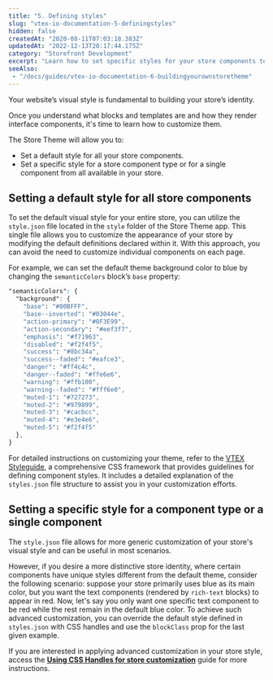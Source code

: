 ```yaml
---
title: "5. Defining styles"
slug: "vtex-io-documentation-5-definingstyles"
hidden: false
createdAt: "2020-08-11T07:03:18.383Z"
updatedAt: "2022-12-13T20:17:44.175Z"
category: "Storefront Development"
excerpt: "Learn how to set specific styles for your store components to enhance your store's user experience."
seeAlso:
 - "/docs/guides/vtex-io-documentation-6-buildingyourownstoretheme"
---
```


Your website’s visual style is fundamental to building your store’s identity.

Once you understand what blocks and templates are and how they render interface components, it's time to learn how to customize them.

The Store Theme will allow you to:

- Set a default style for all your store components.
- Set a specific style for a store component type or for a single component from all available in your store.

## Setting a default style for all store components

To set the default visual style for your entire store, you can utilize the `style.json` file located in the `style` folder of the Store Theme app. This single file allows you to customize the appearance of your store by modifying the default definitions declared within it. With this approach, you can avoid the need to customize individual components on each page.

For example, we can set the default theme background color to blue by changing the `semanticColors` block’s `base` property:

```css
"semanticColors": {
  "background": {
    "base": "#00BFFF",
    "base--inverted": "#03044e",
    "action-primary": "#0F3E99",
    "action-secondary": "#eef3f7",
    "emphasis": "#f71963",
    "disabled": "#f2f4f5",
    "success": "#8bc34a",
    "success--faded": "#eafce3",
    "danger": "#ff4c4c",
    "danger--faded": "#ffe6e6",
    "warning": "#ffb100",
    "warning--faded": "#fff6e0",
    "muted-1": "#727273",
    "muted-2": "#979899",
    "muted-3": "#cacbcc",
    "muted-4": "#e3e4e6",
    "muted-5": "#f2f4f5"
  },
}
```

For detailed instructions on customizing your theme, refer to the [VTEX Styleguide](https://styleguide.vtex.com/#/Styles), a comprehensive CSS framework that provides guidelines for defining component styles. It includes a detailed explanation of the `styles.json` file structure to assist you in your customization efforts.

## Setting a specific style for a component type or a single component

The `style.json` file allows for more generic customization of your store's visual style and can be useful in most scenarios.

However, if you desire a more distinctive store identity, where certain components have unique styles different from the default theme, consider the following scenario: suppose your store primarily uses blue as its main color, but you want the text components (rendered by `rich-text` blocks) to appear in red. Now, let's say you only want one specific text component to be red while the rest remain in the default blue color. To achieve such advanced customization, you can override the default style defined in `styles.json` with CSS handles and use the `blockClass` prop for the last given example.

If you are interested in applying advanced customization in your store style, access the [**Using CSS Handles for store customization**](https://developers.vtex.com/docs/guides/vtex-io-documentation-using-css-handles-for-store-customization/) guide for more instructions.

